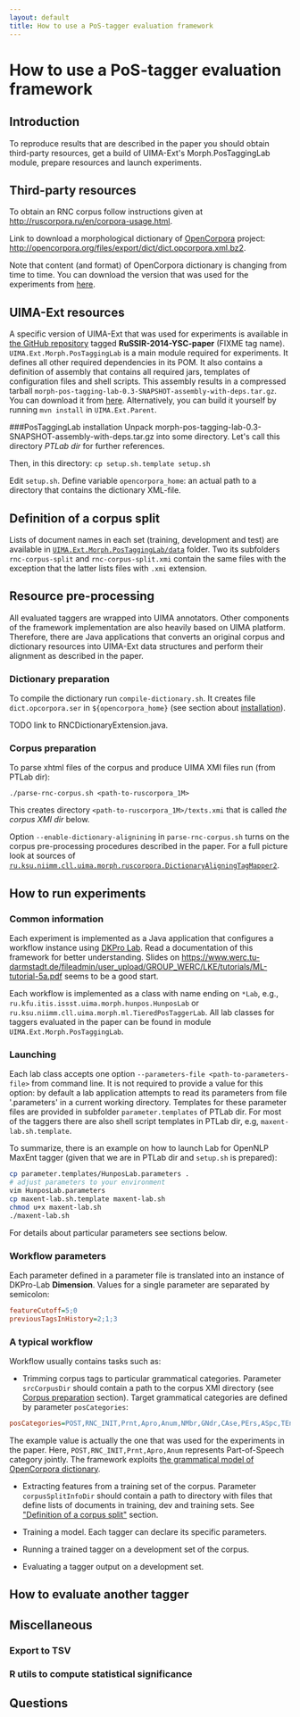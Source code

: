 ```yaml
---
layout: default
title: How to use a PoS-tagger evaluation framework
---
```


How to use a PoS-tagger evaluation framework
============================================

## Introduction
To reproduce results that are described in the paper you should obtain third-party resources, get a build of UIMA-Ext's Morph.PosTaggingLab module, prepare resources and launch experiments.

## Third-party resources
To obtain an RNC corpus follow instructions given at http://ruscorpora.ru/en/corpora-usage.html.

Link to download a morphological dictionary of [OpenCorpora](http://opencorpora.org/) project:  http://opencorpora.org/files/export/dict/dict.opcorpora.xml.bz2.

Note that content (and format) of OpenCorpora dictionary is changing from time to time. You can download the version that was used for the experiments from [here](TODO).

## UIMA-Ext resources
A specific version of UIMA-Ext that was used for experiments is available in [the GitHub repository]({{site.github.repository_url}}) tagged **RuSSIR-2014-YSC-paper** (FIXME tag name).
`UIMA.Ext.Morph.PosTaggingLab` is a main module required for experiments. It defines all other required dependencies in its POM. It also contains a definition of assembly that contains all required jars, templates of configuration files and shell scripts. This assembly results in a compressed tarball `morph-pos-tagging-lab-0.3-SNAPSHOT-assembly-with-deps.tar.gz`. You can download it from [here](TODO).
Alternatively, you can build it yourself by running `mvn install` in `UIMA.Ext.Parent`.

<a name="ptlab-installation"></a>
###PosTaggingLab installation
Unpack morph-pos-tagging-lab-0.3-SNAPSHOT-assembly-with-deps.tar.gz into some directory. Let's call this directory *PTLab dir* for further references.

Then, in this directory: `cp setup.sh.template setup.sh`

Edit `setup.sh`. Define variable `opencorpora_home`: an actual path to a directory that contains the dictionary XML-file.

## <a name="corpus-split"></a> Definition of a corpus split
Lists of document names in each set (training, development and test) are available in [`UIMA.Ext.Morph.PosTaggingLab/data`](TODO) folder. Two its subfolders `rnc-corpus-split` and `rnc-corpus-split.xmi` contain the same files with the exception that the latter lists files with `.xmi` extension.

## Resource pre-processing
All evaluated taggers are wrapped into UIMA annotators. Other components of the framework implementation are also heavily based on UIMA platform. Therefore, there are Java applications that converts an original corpus and dictionary resources into UIMA-Ext data structures and perform their alignment as described in the paper.

### Dictionary preparation
To compile the dictionary run `compile-dictionary.sh`. It creates file `dict.opcorpora.ser` in `${opencorpora_home}` (see section about [installation](#ptlab-installation)).

TODO link to RNCDictionaryExtension.java.

### <a name="corpus-preparation"></a> Corpus preparation
To parse xhtml files of the corpus and produce UIMA XMI files run (from PTLab dir):

`./parse-rnc-corpus.sh <path-to-ruscorpora_1M>`

This creates directory `<path-to-ruscorpora_1M>/texts.xmi` that is called *the corpus XMI dir* below.

Option `--enable-dictionary-alignining` in `parse-rnc-corpus.sh` turns on the corpus pre-processing procedures described in the paper. For a full picture look at sources of [`ru.ksu.niimm.cll.uima.morph.ruscorpora.DictionaryAligningTagMapper2`](TODO-insert-proper-link-here).

## How to run experiments
### Common information
Each experiment is implemented as a Java application that configures a workflow instance using [DKPro Lab](https://code.google.com/p/dkpro-lab/). Read a documentation of this framework for better understanding. Slides on https://www.werc.tu-darmstadt.de/fileadmin/user_upload/GROUP_WERC/LKE/tutorials/ML-tutorial-5a.pdf seems to be a good start.

Each workflow is implemented as a class with name ending on `*Lab`, e.g., `ru.kfu.itis.issst.uima.morph.hunpos.HunposLab` or `ru.ksu.niimm.cll.uima.morph.ml.TieredPosTaggerLab`. All lab classes for taggers evaluated in the paper can be found in module `UIMA.Ext.Morph.PosTaggingLab`.

### Launching
Each lab class accepts one option `--parameters-file <path-to-parameters-file>` from command line. It is not required to provide a value for this option: by default a lab application attempts to read its parameters from file '<lab-class-name>.parameters' in a current working directory. Templates for these parameter files are provided in subfolder `parameter.templates` of PTLab dir. For most of the taggers there are also shell script templates in PTLab dir, e.g, `maxent-lab.sh.template`.

To summarize, there is an example on how to launch Lab for OpenNLP MaxEnt tagger (given that we are in PTLab dir and `setup.sh` is prepared):

```bash
cp parameter.templates/HunposLab.parameters .
# adjust parameters to your environment
vim HunposLab.parameters
cp maxent-lab.sh.template maxent-lab.sh
chmod u+x maxent-lab.sh
./maxent-lab.sh
```

For details about particular parameters see sections below.

### Workflow parameters
Each parameter defined in a parameter file is translated into an instance of DKPro-Lab **Dimension**. Values for a single parameter are separated by semicolon:

```ini
featureCutoff=5;0
previousTagsInHistory=2;1;3
```

### A typical workflow
Workflow usually contains tasks such as:

* Trimming corpus tags to particular grammatical categories.
Parameter `srcCorpusDir` should contain a path to the corpus XMI directory (see [Corpus preparation](#corpus-preparation) section).
Target grammatical categories are defined by parameter `posCategories`:

```ini
posCategories=POST,RNC_INIT,Prnt,Apro,Anum,NMbr,GNdr,CAse,PErs,ASpc,TEns,VOic
```

The example value is actually the one that was used for the experiments in the paper. Here, `POST,RNC_INIT,Prnt,Apro,Anum` represents Part-of-Speech category jointly. The framework exploits [the grammatical model of OpenCorpora dictionary](http://opencorpora.org/dict.php?act=gram).

* Extracting features from a training set of the corpus. Parameter `corpusSplitInfoDir` should contain a path to directory with files that define lists of documents in training, dev and training sets. See ["Definition of a corpus split"](#corpus-split) section.

* Training a model. Each tagger can declare its specific parameters.

* Running a trained tagger on a development set of the corpus.

* Evaluating a tagger output on a development set.

## How to evaluate another tagger

## Miscellaneous
### Export to TSV
### R utils to compute statistical significance
## Questions

